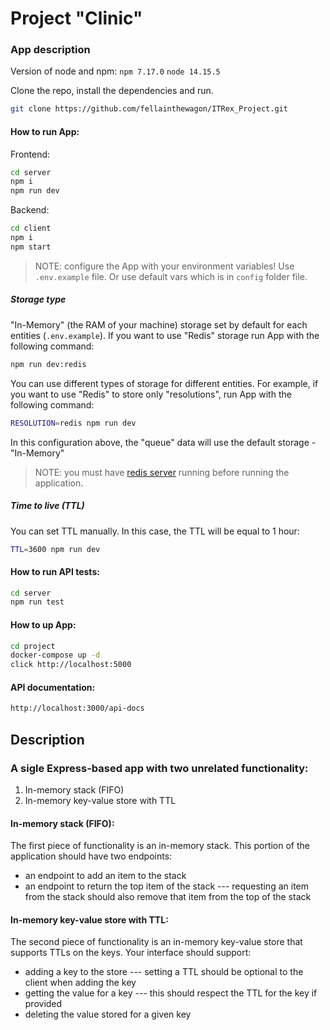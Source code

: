 # Project "Clinic"

### App description

Version of node and npm:
`npm 7.17.0`
`node 14.15.5`

Clone the repo, install the dependencies and run.

```bash
git clone https://github.com/fellainthewagon/ITRex_Project.git
```

#### How to run App:

Frontend:

```sh
cd server
npm i
npm run dev
```

Backend:

```sh
cd client
npm i
npm start
```

> NOTE: configure the App with your environment variables! Use `.env.example` file.
> Or use default vars which is in `config` folder file.

##### Storage type

"In-Memory" (the RAM of your machine) storage set by default for each entities (`.env.example`).
If you want to use "Redis" storage run App with the following command:

```sh
npm run dev:redis
```

You can use different types of storage for different entities.
For example, if you want to use "Redis" to store only "resolutions", run App with the following command:

```sh
RESOLUTION=redis npm run dev
```

In this configuration above, the "queue" data will use the default storage - "In-Memory"

> NOTE: you must have [redis server](https://redis.io/topics/quickstart) running before running the application.

##### Time to live (TTL)

You can set TTL manually. In this case, the TTL will be equal to 1 hour:

```sh
TTL=3600 npm run dev
```

#### How to run API tests:

```sh
cd server
npm run test
```

#### How to up App:

```sh
cd project
docker-compose up -d
click http://localhost:5000
```

#### API documentation:

```sh
http://localhost:3000/api-docs
```

## Description

### A sigle Express-based app with two unrelated functionality:

1. In-memory stack (FIFO)
2. In-memory key-value store with TTL

#### In-memory stack (FIFO):

The first piece of functionality is an in-memory stack. This portion of the application should have two endpoints:

- an endpoint to add an item to the stack
- an endpoint to return the top item of the stack
  --- requesting an item from the stack should also remove that item from the top of the stack

#### In-memory key-value store with TTL:

The second piece of functionality is an in-memory key-value store that supports TTLs on the keys.
Your interface should support:

- adding a key to the store
  --- setting a TTL should be optional to the client when adding the key
- getting the value for a key
  --- this should respect the TTL for the key if provided
- deleting the value stored for a given key
